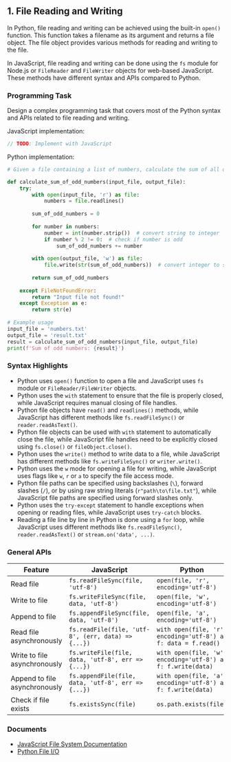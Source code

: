 

## 1. File Reading and Writing

In Python, file reading and writing can be achieved using the built-in `open()` function. This function takes a filename as its argument and returns a file object. The file object provides various methods for reading and writing to the file.

In JavaScript, file reading and writing can be done using the `fs` module for Node.js or `FileReader` and `FileWriter` objects for web-based JavaScript. These methods have different syntax and APIs compared to Python.

### Programming Task

Design a complex programming task that covers most of the Python syntax and APIs related to file reading and writing.

JavaScript implementation:
```javascript
// TODO: Implement with JavaScript
```

Python implementation:
```python
# Given a file containing a list of numbers, calculate the sum of all odd numbers and write it to another file.

def calculate_sum_of_odd_numbers(input_file, output_file):
    try:
        with open(input_file, 'r') as file:
            numbers = file.readlines()
        
        sum_of_odd_numbers = 0
        
        for number in numbers:
            number = int(number.strip())  # convert string to integer
            if number % 2 != 0:  # check if number is odd
                sum_of_odd_numbers += number
                
        with open(output_file, 'w') as file:
            file.write(str(sum_of_odd_numbers))  # convert integer to string before writing
        
        return sum_of_odd_numbers
        
    except FileNotFoundError:
        return "Input file not found!"
    except Exception as e:
        return str(e)
        
# Example usage
input_file = 'numbers.txt'
output_file = 'result.txt'
result = calculate_sum_of_odd_numbers(input_file, output_file)
print(f'Sum of odd numbers: {result}')
```

### Syntax Highlights

- Python uses `open()` function to open a file and JavaScript uses `fs` module or `FileReader/FileWriter` objects.
- Python uses the `with` statement to ensure that the file is properly closed, while JavaScript requires manual closing of file handles.
- Python file objects have `read()` and `readlines()` methods, while JavaScript has different methods like `fs.readFileSync()` or `reader.readAsText()`.
- Python file objects can be used with `with` statement to automatically close the file, while JavaScript file handles need to be explicitly closed using `fs.close()` or `fileObject.close()`.
- Python uses the `write()` method to write data to a file, while JavaScript has different methods like `fs.writeFileSync()` or `writer.write()`.
- Python uses the `w` mode for opening a file for writing, while JavaScript uses flags like `w`, `r` or `a` to specify the file access mode.
- Python file paths can be specified using backslashes (`\`), forward slashes (`/`), or by using raw string literals (`r"path\to\file.txt"`), while JavaScript file paths are specified using forward slashes only.
- Python uses the `try-except` statement to handle exceptions when opening or reading files, while JavaScript uses `try-catch` blocks.
- Reading a file line by line in Python is done using a `for` loop, while JavaScript uses different methods like `fs.readFileSync()`, `reader.readAsText()` or `stream.on('data', ...)`.



### General APIs

| Feature               | JavaScript                              | Python                                  |
|-----------------------|-----------------------------------------|-----------------------------------------|
| Read file             | `fs.readFileSync(file, 'utf-8')`       | `open(file, 'r', encoding='utf-8')`     |
| Write to file         | `fs.writeFileSync(file, data, 'utf-8')` | `open(file, 'w', encoding='utf-8')`     |
| Append to file        | `fs.appendFileSync(file, data, 'utf-8')` | `open(file, 'a', encoding='utf-8')`     |
| Read file asynchronously | `fs.readFile(file, 'utf-8', (err, data) => {...})` | `with open(file, 'r', encoding='utf-8') as f: data = f.read()` |
| Write to file asynchronously | `fs.writeFile(file, data, 'utf-8', err => {...})` | `with open(file, 'w', encoding='utf-8') as f: f.write(data)` |
| Append to file asynchronously | `fs.appendFile(file, data, 'utf-8', err => {...})` | `with open(file, 'a', encoding='utf-8') as f: f.write(data)` |
| Check if file exists   | `fs.existsSync(file)`                   | `os.path.exists(file)`                   |

### Documents

- [JavaScript File System Documentation](https://nodejs.org/api/fs.html)
- [Python File I/O](https://docs.python.org/3/tutorial/inputoutput.html)

